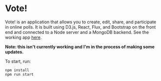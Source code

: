 # Vote!

Vote! is an application that allows you to create, edit, share, and participate in online polls. It is built using D3.js, React, Flux, and Bootstrap on the front end and connected to a Node server and a MongoDB backend. See the working app [here](https://cjwit-vote.herokuapp.com).

**Note: this isn't currently working and I'm in the process of making some updates.**

To start, run:

```
npm install
npm run start
```
